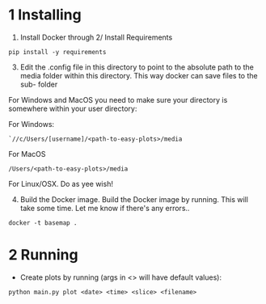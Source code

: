 

# 1 Installing
1. Install Docker through
2/ Install Requirements
```
pip install -y requirements
```

3. Edit the .config file in this directory to point to the absolute path to the
media folder within this directory. This way docker can save files to the sub-
folder

For Windows and MacOS you need to make sure your directory is somewhere within
your user directory:

For Windows:
```
`//c/Users/[username]/<path-to-easy-plots>/media
```

For MacOS
```
/Users/<path-to-easy-plots>/media
```

For Linux/OSX. Do as yee wish!

4. Build the Docker image.
Build the Docker image by running. This will take some time. Let me know if
there's any errors..
```
docker -t basemap .
```

# 2 Running
* Create plots by running (args in <> will have default values):
```
python main.py plot <date> <time> <slice> <filename>
```
